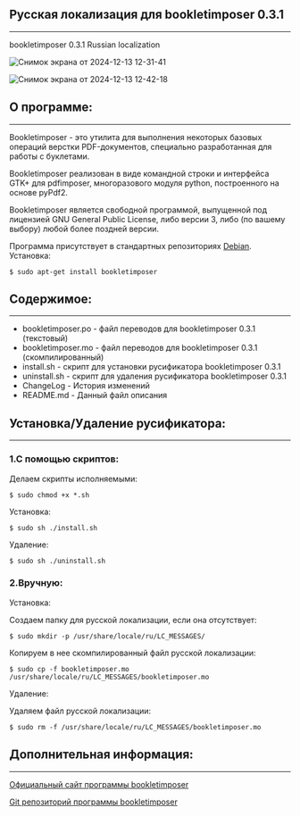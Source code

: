 ## Русская локализация для bookletimposer 0.3.1
-----------------------------------------------
bookletimposer 0.3.1 Russian localization

![Снимок экрана от 2024-12-13 12-31-41](https://github.com/user-attachments/assets/50fcf3a0-6caa-4201-aafe-5439479685ae)

![Снимок экрана от 2024-12-13 12-42-18](https://github.com/user-attachments/assets/955c5d02-8ef4-4152-a001-9a3819bedb4b)

## О программе:
---------------

Bookletimposer - это утилита для выполнения некоторых базовых операций верстки PDF-документов, специально разработанная для работы с буклетами.

Bookletimposer реализован в виде командной строки и интерфейса GTK+ для pdfimposer, многоразового модуля python, построенного на основе pyPdf2.

Bookletimposer является свободной программой, выпущенной под лицензией GNU General Public License, либо версии 3, либо (по вашему выбору) любой более поздней версии.

Программа присутствует в стандартных репозиториях [Debian](https://packages.debian.org/search?keywords=bookletimposer). Установка:
```
$ sudo apt-get install bookletimposer
```

## Содержимое:
--------------

* bookletimposer.po - файл переводов для bookletimposer 0.3.1 (текстовый)
* bookletimposer.mo - файл переводов для bookletimposer 0.3.1 (скомпилированный)
* install.sh - скрипт для установки русификатора bookletimposer 0.3.1
* uninstall.sh - скрипт для удаления русификатора bookletimposer 0.3.1
* ChangeLog - История изменений
* README.md - Данный файл описания

## Установка/Удаление русификатора:
-----------------------------------

### 1.С помощью скриптов:

Делаем скрипты исполняемыми:
```
$ sudo chmod +x *.sh
```

Установка:
```
$ sudo sh ./install.sh
```

Удаление:
```
$ sudo sh ./uninstall.sh
```

### 2.Вручную:

Установка:

Создаем папку для русской локализации, если она отсутствует:
```
$ sudo mkdir -p /usr/share/locale/ru/LC_MESSAGES/
```

Копируем в нее скомпилированный файл русской локализации:
```
$ sudo cp -f bookletimposer.mo /usr/share/locale/ru/LC_MESSAGES/bookletimposer.mo
```

Удаление:

Удаляем файл русской локализации:
```
$ sudo rm -f /usr/share/locale/ru/LC_MESSAGES/bookletimposer.mo
```

## Дополнительная информация:
-----------------------------

[Официальный сайт программы bookletimposer](http://kjo.herbesfolles.org/bookletimposer/)

[Git репозиторий программы bookletimposer](https://git.codecoop.org/kjo/bookletimposer)


